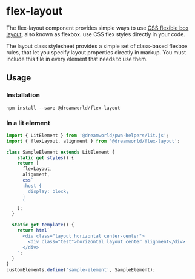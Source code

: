 
# flex-layout
The flex-layout component provides simple ways to use
[CSS flexible box layout](https://developer.mozilla.org/en-US/docs/Web/Guide/CSS/Flexible_boxes),
also known as flexbox. use CSS flex styles directly in your code.

The layout class stylesheet provides a simple set of class-based flexbox rules, that
let you specify layout properties directly in markup. You must include this file
in every element that needs to use them.

## Usage

### Installation
```
npm install --save @dreamworld/flex-layout
```

### In a lit element
```js
import { LitElement } from '@dreamworld/pwa-helpers/lit.js';
import { flexLayout, alignment } from '@dreamworld/flex-layout';

class SampleElement extends LitElement {
    static get styles() {
    return [
      flexLayout,
      alignment,
      css`
      :host {
        display: block;
      }
      `
    ];
  }

  static get template() {
    return html`
      <div class="layout horizontal center-center">
        <div class="test">horizontal layout center alignment</div>
      </div>
    `;
  }
}
customElements.define('sample-element', SampleElement);
```